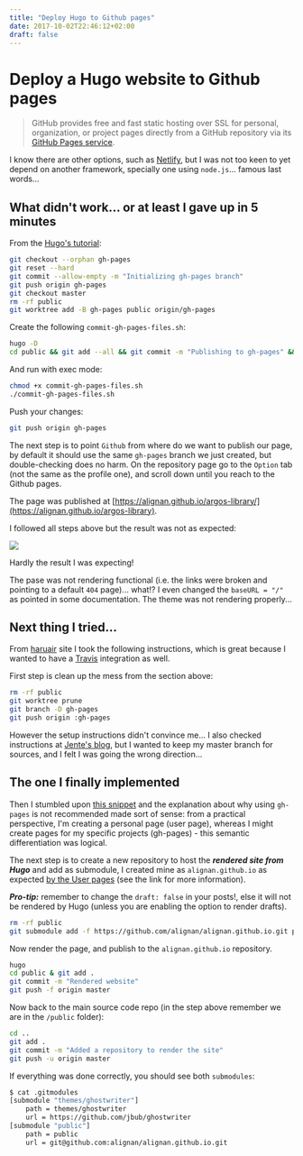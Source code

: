 ```yaml
---
title: "Deploy Hugo to Github pages"
date: 2017-10-02T22:46:12+02:00
draft: false
---
```


# Deploy a Hugo website to Github pages

> GitHub provides free and fast static hosting over SSL for personal, organization, or project pages directly from a GitHub repository via its [GitHub Pages service](https://help.github.com/articles/what-is-github-pages/).

I know there are other options, such as [Netlify](https://www.netlify.com/blog/2016/10/27/a-step-by-step-guide-deploying-a-static-site-or-single-page-app/), but I was not too keen to yet depend on another framework, specially one using `node.js`... famous last words...

## What didn't work... or at least I gave up in 5 minutes

From the [Hugo's tutorial](https://gohugo.io/hosting-and-deployment/hosting-on-github/):

````bash
git checkout --orphan gh-pages
git reset --hard
git commit --allow-empty -m "Initializing gh-pages branch"
git push origin gh-pages
git checkout master
rm -rf public
git worktree add -B gh-pages public origin/gh-pages
````

Create the following `commit-gh-pages-files.sh`:

````bash
hugo -D
cd public && git add --all && git commit -m "Publishing to gh-pages" && cd ..
````

And run with exec mode:

````bash
chmod +x commit-gh-pages-files.sh
./commit-gh-pages-files.sh
````

Push your changes:

````bash
git push origin gh-pages
````

The next step is to point `Github` from where do we want to publish our page, by default it should use the same `gh-pages` branch we just created, but double-checking does no harm.  On the repository page go to the `Option` tab (not the same as the profile one), and scroll down until you reach to the Github pages.

The page was published at [https://alignan.github.io/argos-library/](https://alignan.github.io/argos-library).

I followed all steps above but the result was not as expected:

[![](/img/deploy-hugo-to-github/00.png)](/img/deploy-hugo-to-github/00.png)

Hardly the result I was expecting!

The pase was not rendering functional (i.e. the links were broken and pointing to a default `404` page)... what!?  I even changed the `baseURL = "/"` as pointed in some documentation.  The theme was not rendering properly...

## Next thing I tried...

From [haruair](https://haruair.github.io/post/setup-hugo-blog-on-github-pages-with-travis-ci/) site I took the following instructions, which is great because I wanted to have a [Travis](https://travis-ci.org) integration as well.

First step is clean up the mess from the section above:

````bash
rm -rf public
git worktree prune
git branch -D gh-pages
git push origin :gh-pages
````

However the setup instructions didn't convince me... I also checked instructions at [Jente's blog](https://hjdskes.github.io/blog/update-deploying-hugo-on-personal-gh-pages/), but I wanted to keep my master branch for sources, and I felt I was going the wrong direction...

## The one I finally implemented

Then I stumbled upon [this snippet](https://github.com/whipperstacker/blog/blob/master/content/post/deploying-a-hugo-site-to-github-pages.md) and the explanation about why using `gh-pages` is not recommended made sort of sense: from a practical perspective, I'm creating a personal page (user page), whereas I might create pages for my specific projects (gh-pages) - this semantic differentiation was logical.

The next step is to create a new repository to host the ***rendered site from Hugo*** and add as submodule, I created mine as `alignan.github.io` as expected [by the User pages](https://help.github.com/articles/user-organization-and-project-pages/) (see the link for more information).

***Pro-tip:*** remember to change the `draft: false` in your posts!, else it will not be rendered by Hugo (unless you are enabling the option to render drafts).

````bash
rm -rf public
git submodule add -f https://github.com/alignan/alignan.github.io.git public
````

Now render the page, and publish to the `alignan.github.io` repository.

````bash
hugo
cd public & git add .
git commit -m "Rendered website"
git push -f origin master
````

Now back to the main source code repo (in the step above remember we are in the `/public` folder):

````bash
cd ..
git add .
git commit -m "Added a repository to render the site"
git push -u origin master
````

If everything was done correctly, you should see both `submodules`:

````bash
$ cat .gitmodules 
[submodule "themes/ghostwriter"]
	path = themes/ghostwriter
	url = https://github.com/jbub/ghostwriter
[submodule "public"]
	path = public
	url = git@github.com:alignan/alignan.github.io.git
````




